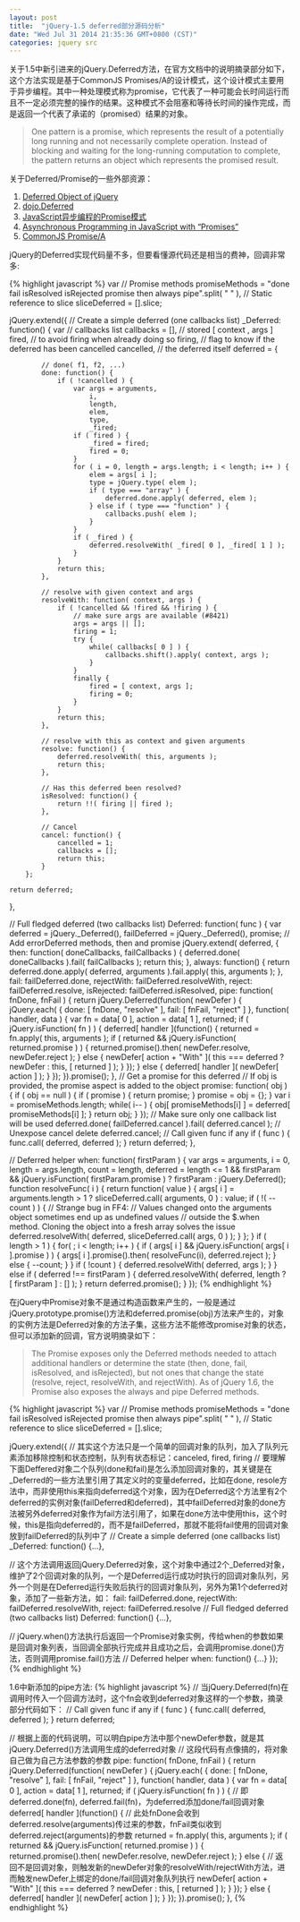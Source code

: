 ```yaml
---
layout: post
title:  "jQuery-1.5 deferred部分源码分析"
date: "Wed Jul 31 2014 21:35:36 GMT+0800 (CST)"
categories: jquery src
---
```


关于1.5中新引进来的jQuery.Deferred方法，在官方文档中的说明摘录部分如下，这个方法实现是基于CommonJS Promises/A的设计模式，这个设计模式主要用于异步编程。其中一种处理模式称为promise，它代表了一种可能会长时间运行而且不一定必须完整的操作的结果。这种模式不会阻塞和等待长时间的操作完成，而是返回一个代表了承诺的（promised）结果的对象。

> One pattern is a promise, which represents the result of a potentially long running and not necessarily complete operation. Instead of blocking and waiting for the long-running computation to complete, the pattern returns an object which represents the promised result.

关于Deferred/Promise的一些外部资源：

1. [Deferred Object of jQuery](http://api.jquery.com/category/deferred-object/)
2. [dojo.Deferred](http://dojotoolkit.org/reference-guide/dojo/Deferred.html)
3. [JavaScript异步编程的Promise模式](http://www.infoq.com/cn/news/2011/09/js-promise)
4. [Asynchronous Programming in JavaScript with “Promises”](http://blogs.msdn.com/b/ie/archive/2011/09/11/asynchronous-programming-in-javascript-with-promises.aspx)
5. [CommonJS Promise/A](http://wiki.commonjs.org/wiki/Promises/A)

jQuery的Deferred实现代码量不多，但要看懂源代码还是相当的费神，回调非常多:

{% highlight javascript %}
var // Promise methods
promiseMethods = "done fail isResolved isRejected promise then always pipe".split( " " ),
// Static reference to slice
sliceDeferred = [].slice;

jQuery.extend({
// Create a simple deferred (one callbacks list)
_Deferred: function() {
    var // callbacks list
        callbacks = [],
        // stored [ context , args ]
        fired,
        // to avoid firing when already doing so
        firing,
        // flag to know if the deferred has been cancelled
        cancelled,
        // the deferred itself
        deferred  = {

            // done( f1, f2, ...)
            done: function() {
                if ( !cancelled ) {
                    var args = arguments,
                        i,
                        length,
                        elem,
                        type,
                        _fired;
                    if ( fired ) {
                        _fired = fired;
                        fired = 0;
                    }
                    for ( i = 0, length = args.length; i < length; i++ ) {
                        elem = args[ i ];
                        type = jQuery.type( elem );
                        if ( type === "array" ) {
                            deferred.done.apply( deferred, elem );
                        } else if ( type === "function" ) {
                            callbacks.push( elem );
                        }
                    }
                    if ( _fired ) {
                        deferred.resolveWith( _fired[ 0 ], _fired[ 1 ] );
                    }
                }
                return this;
            },

            // resolve with given context and args
            resolveWith: function( context, args ) {
                if ( !cancelled && !fired && !firing ) {
                    // make sure args are available (#8421)
                    args = args || [];
                    firing = 1;
                    try {
                        while( callbacks[ 0 ] ) {
                            callbacks.shift().apply( context, args );
                        }
                    }
                    finally {
                        fired = [ context, args ];
                        firing = 0;
                    }
                }
                return this;
            },

            // resolve with this as context and given arguments
            resolve: function() {
                deferred.resolveWith( this, arguments );
                return this;
            },

            // Has this deferred been resolved?
            isResolved: function() {
                return !!( firing || fired );
            },

            // Cancel
            cancel: function() {
                cancelled = 1;
                callbacks = [];
                return this;
            }
        };

    return deferred;
},

// Full fledged deferred (two callbacks list)
Deferred: function( func ) {
    var deferred = jQuery._Deferred(),
        failDeferred = jQuery._Deferred(),
        promise;
    // Add errorDeferred methods, then and promise
    jQuery.extend( deferred, {
        then: function( doneCallbacks, failCallbacks ) {
            deferred.done( doneCallbacks ).fail( failCallbacks );
            return this;
        },
        always: function() {
            return deferred.done.apply( deferred, arguments ).fail.apply( this, arguments );
        },
        fail: failDeferred.done,
        rejectWith: failDeferred.resolveWith,
        reject: failDeferred.resolve,
        isRejected: failDeferred.isResolved,
        pipe: function( fnDone, fnFail ) {
            return jQuery.Deferred(function( newDefer ) {
                jQuery.each( {
                    done: [ fnDone, "resolve" ],
                    fail: [ fnFail, "reject" ]
                }, function( handler, data ) {
                    var fn = data[ 0 ],
                        action = data[ 1 ],
                        returned;
                    if ( jQuery.isFunction( fn ) ) {
                        deferred[ handler ](function() {
                            returned = fn.apply( this, arguments );
                            if ( returned && jQuery.isFunction( returned.promise ) ) {
                                returned.promise().then( newDefer.resolve, newDefer.reject );
                            } else {
                                newDefer[ action + "With" ]( this === deferred ? newDefer : this, [ returned ] );
                            }
                        });
                    } else {
                        deferred[ handler ]( newDefer[ action ] );
                    }
                });
            }).promise();
        },
        // Get a promise for this deferred
        // If obj is provided, the promise aspect is added to the object
        promise: function( obj ) {
            if ( obj == null ) {
                if ( promise ) {
                    return promise;
                }
                promise = obj = {};
            }
            var i = promiseMethods.length;
            while( i-- ) {
                obj[ promiseMethods[i] ] = deferred[ promiseMethods[i] ];
            }
            return obj;
        }
    });
    // Make sure only one callback list will be used
    deferred.done( failDeferred.cancel ).fail( deferred.cancel );
    // Unexpose cancel
    delete deferred.cancel;
    // Call given func if any
    if ( func ) {
        func.call( deferred, deferred );
    }
    return deferred;
},

// Deferred helper
when: function( firstParam ) {
    var args = arguments,
        i = 0,
        length = args.length,
        count = length,
        deferred = length <= 1 && firstParam && jQuery.isFunction( firstParam.promise ) ?
            firstParam :
            jQuery.Deferred();
    function resolveFunc( i ) {
        return function( value ) {
            args[ i ] = arguments.length > 1 ? sliceDeferred.call( arguments, 0 ) : value;
            if ( !( --count ) ) {
                // Strange bug in FF4:
                // Values changed onto the arguments object sometimes end up as undefined values
                // outside the $.when method. Cloning the object into a fresh array solves the issue
                deferred.resolveWith( deferred, sliceDeferred.call( args, 0 ) );
            }
        };
    }
    if ( length > 1 ) {
        for( ; i < length; i++ ) {
            if ( args[ i ] && jQuery.isFunction( args[ i ].promise ) ) {
                args[ i ].promise().then( resolveFunc(i), deferred.reject );
            } else {
                --count;
            }
        }
        if ( !count ) {
            deferred.resolveWith( deferred, args );
        }
    } else if ( deferred !== firstParam ) {
        deferred.resolveWith( deferred, length ? [ firstParam ] : [] );
    }
    return deferred.promise();
}
});
{% endhighlight %}

在jQuery中Promise对象不是通过构造函数来产生的，一般是通过jQuery.prototype.promise()方法和deferred.promise(obj)方法来产生的，对象的实例方法是Deferred对象的方法子集，这些方法不能修改promise对象的状态，但可以添加新的回调，官方说明摘录如下：

> The Promise exposes only the Deferred methods needed to attach additional handlers or determine the state (then, done, fail, isResolved, and isRejected), but not ones that change the state (resolve, reject, resolveWith, and rejectWith). As of jQuery 1.6, the Promise also exposes the always and pipe Deferred methods.

{% highlight javascript %}
var // Promise methods
promiseMethods = "done fail isResolved isRejected promise then always pipe".split( " " ),
// Static reference to slice
sliceDeferred = [].slice;

jQuery.extend({
// 其实这个方法只是一个简单的回调对象的队列，加入了队列元素添加移除控制和状态控制，队列有状态标记：canceled, fired, firing
// 要理解下面Deffered对象二个队列(done和fail)是怎么添加回调对象的，其关键是在_Deferred的一些方法里引用了其定义时的变量deferred，比如在done, resole方法中，而非使用this来指向deferred这个对象，因为在Deferred这个方法里有2个deferred的实例对象(failDeferred和deferred)，其中failDeferred对象的done方法被另外deferred对象作为fail方法引用了，如果在done方法中使用this，这个时候，this是指向deferred的，而不是failDeferred，那就不能将fail使用的回调对象放到failDeferred的队列中了
// Create a simple deferred (one callbacks list)
_Deferred: function() {...},

// 这个方法调用返回jQuery.Deferred对象，这个对象中通过2个_Deferred对象，维护了2个回调对象的队列，一个是Deferred运行成功时执行的回调对象队列，另外一个则是在Deferred运行失败后执行的回调对象队列，另外为第1个deferred对象，添加了一些新方法，如： fail: failDeferred.done, rejectWith: failDeferred.resolveWith, reject: failDeferred.resolve
// Full fledged deferred (two callbacks list)
Deferred: function() {...},

// jQuery.when()方法执行后返回一个Promise对象实例，传给when的参数如果是回调对象列表，当回调全部执行完成并且成功之后，会调用promise.done()方法，否则调用promise.fail()方法
// Deferred helper
when: function() {...}
});
{% endhighlight %}

1.6中新添加的pipe方法:
{% highlight javascript %}
// 当jQuery.Deferred(fn)在调用时传入一个回调方法时，这个fn会收到deferred对象这样的一个参数，摘录部分代码如下：
// Call given func if any
if ( func ) {
    func.call( deferred, deferred );
}
return deferred;

// 根据上面的代码说明，可以明白pipe方法中那个newDefer参数，就是其jQuery.Deferred()方法调用生成的deferred对象
// 这段代码有点像搞的，将对象自己做为自己方法参数的参数
pipe: function( fnDone, fnFail ) {
    return jQuery.Deferred(function( newDefer ) {
        jQuery.each( {
            done: [ fnDone, "resolve" ],
            fail: [ fnFail, "reject" ]
        }, function( handler, data ) {
            var fn = data[ 0 ],
                action = data[ 1 ],
                returned;
            if ( jQuery.isFunction( fn ) ) {
                // 即deferred.done(fn), deferred.fail(fn)，为deferred添加done/fail回调对象
                deferred[ handler ](function() {
                    // 此处fnDone会收到deferred.resolve(arguments)传过来的参数，fnFail类似收到deferred.reject(arguments)的参数
                    returned = fn.apply( this, arguments );
                    if ( returned && jQuery.isFunction( returned.promise ) ) {
                        returned.promise().then( newDefer.resolve, newDefer.reject );
                    } else {
                        // 返回不是回调对象，则触发新的newDefer对象的resolveWith/rejectWith方法，进而触发newDefer上绑定的done/fail回调对象队列执行
                        newDefer[ action + "With" ]( this === deferred ? newDefer : this, [ returned ] );
                    }
                });
            } else {
                deferred[ handler ]( newDefer[ action ] );
            }
        });
    }).promise();
},
{% endhighlight %}

